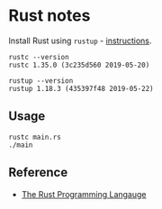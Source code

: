 # Rust notes

Install Rust using ```rustup``` - [instructions](https://www.rust-lang.org/tools/install).

```
rustc --version
rustc 1.35.0 (3c235d560 2019-05-20)

rustup --version
rustup 1.18.3 (435397f48 2019-05-22)
```

## Usage
```
rustc main.rs
./main
```

## Reference

* [The Rust Programming Langauge](https://doc.rust-lang.org/book/)

